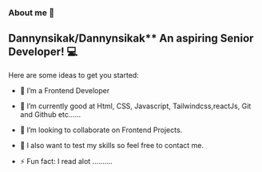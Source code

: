 ### About me 👋


## Dannynsikak/Dannynsikak** An aspiring Senior Developer! 💻 


Here are some ideas to get you started:

- 🔭 I’m a Frontend Developer
- 🌱 I’m currently good at Html, CSS, Javascript, Tailwindcss,reactJs, Git and Github etc......
- 👯 I’m looking to collaborate on Frontend Projects.
- 🤔 I also want to test my skills so feel free to contact me.

- ⚡ Fun fact: I read alot ..........


